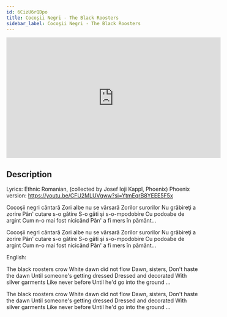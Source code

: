 ```yaml
---
id: 6CizU6rQDpo
title: Cocoşii Negri - The Black Roosters
sidebar_label: Cocoşii Negri - The Black Roosters
---
```


<iframe
  width="560"
  height="315"
  src="https://www.youtube.com/embed/6CizU6rQDpo"
  title="YouTube video player"
  frameborder="0"
  allow="accelerometer; autoplay; clipboard-write; encrypted-media; gyroscope; picture-in-picture; web-share"
  referrerpolicy="strict-origin-when-cross-origin"
  allowfullscreen
></iframe>

## Description

Lyrics: Ethnic Romanian, (collected by Josef Ioji Kappl, Phoenix)
Phoenix version: https://youtu.be/CFU2MLUVgww?si=YtmEqrB8YEEE5F5x

Cocoşii negri cântară
Zori albe nu se vărsară
Zorilor surorilor
Nu grăbireţi a zorire
Pân' cutare s-o gătire
S-o găti şi s-o-mpodobire
Cu podoabe de argint
Cum n-o mai fost nicicând
Pân' a fi mers în pământ...
 
Cocoşii negri cântară
Zori albe nu se vărsară
Zorilor surorilor
Nu grăbireţi a zorire
Pân' cutare s-o gătire
S-o găti şi s-o-mpodobire
Cu podoabe de argint
Cum n-o mai fost nicicând
Pân' a fi mers în pământ...

English:

The black roosters crow
White dawn did not flow
Dawn, sisters,
Don't haste the dawn
Until someone's getting dressed
Dressed and decorated
With silver garments
Like never before
Until he'd go into the ground ...
 
The black roosters crow
White dawn did not flow
Dawn, sisters,
Don't haste the dawn
Until someone's getting dressed
Dressed and decorated
With silver garments
Like never before
Until he'd go into the ground ...
